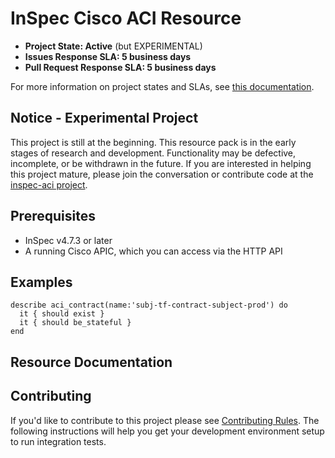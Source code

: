 # InSpec Cisco ACI Resource

* **Project State: Active** (but EXPERIMENTAL)
* **Issues Response SLA: 5 business days**
* **Pull Request Response SLA: 5 business days**

For more information on project states and SLAs, see [this documentation](https://github.com/chef/chef-oss-practices/blob/master/repo-management/repo-states.md).


## Notice - Experimental Project

This project is still at the beginning. This resource pack is in the early stages of research and development. Functionality may be defective, incomplete, or be withdrawn in the future. If you are interested in helping this project mature, please join the conversation or contribute code at the [inspec-aci project](https://github.com/maty0609/inspec-aci).

## Prerequisites

* InSpec v4.7.3 or later
* A running Cisco APIC, which you can access via the HTTP API

## Examples

```
describe aci_contract(name:'subj-tf-contract-subject-prod') do
  it { should exist }
  it { should be_stateful }
end
```

## Resource Documentation


## Contributing

If you'd like to contribute to this project please see [Contributing
Rules](CONTRIBUTING.md). The following instructions will help you get your
development environment setup to run integration tests.
